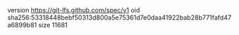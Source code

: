 version https://git-lfs.github.com/spec/v1
oid sha256:53318448bebf50313d800a5e75361d7e0daa41922bab28b771fafd47a6899b81
size 11681
